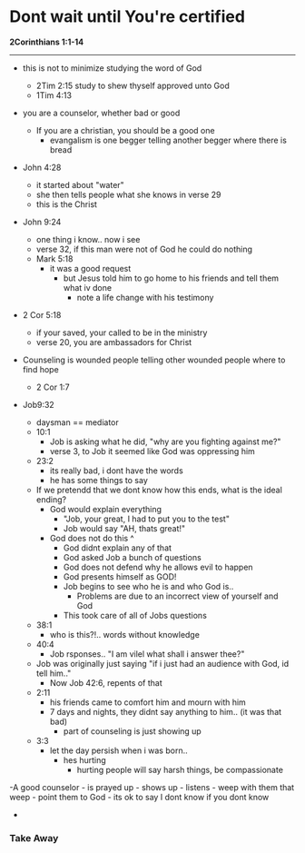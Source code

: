 # Dont wait until You're certified

**2Corinthians 1:1-14**  

---

- this is not to minimize studying the word of God
  - 2Tim 2:15 study to shew thyself approved unto God
  - 1Tim 4:13
  
- you are a counselor, whether bad or good
  - If you are a christian, you should be a good one
    -  evangalism is one begger telling another begger where there is bread
    
- John 4:28
  - it started about "water"
  - she then tells people what she knows in verse 29
  - this is the Christ
  
- John 9:24
  - one thing i know.. now i see
  - verse 32, if this man were not of God he could do nothing
  - Mark 5:18
    - it was a good request
      - but Jesus told him to go home to his friends and tell them what iv done 
        - note a life change with his testimony
        
- 2 Cor 5:18
  - if your saved, your called to be in the ministry
  - verse 20, you are ambassadors for Christ

- Counseling is wounded people telling other wounded people where to find hope
  - 2 Cor 1:7
  
  
- Job9:32
  - daysman == mediator          
  - 10:1 
    - Job is asking what he did, "why are you fighting against me?"
    - verse 3, to Job it seemed like God was oppressing him
  - 23:2
    - its really bad, i dont have the words
    - he has some things to say
  - If we pretendd that we dont know how this ends, what is the ideal ending?
    - God would explain everything
      - "Job, your great, I had to put you to the test"
      -  Job would say "AH, thats great!"
    - God does not do this ^
      - God didnt explain any of that  
      - God asked Job a bunch of questions
      - God does not defend why he allows evil to happen
      - God presents himself as GOD!
      - Job begins to see who he is and who God is.. 
        - Problems are due to an incorrect view of yourself and God
      - This took care of all of Jobs questions
  - 38:1
    - who is this?!.. words without knowledge
  - 40:4
    - Job rsponses.. "I am vilel what shall i answer thee?"
  - Job was originally just saying "if i just had an audience with God, id tell him.."
    - Now Job 42:6, repents of that
  - 2:11
    - his friends came to comfort him and mourn with him
    - 7 days and nights, they didnt say anything to him.. (it was that bad)
      - part of counseling is just showing up 
  - 3:3
    - let the day persish when i was born..
      - hes hurting
        - hurting people will say harsh things, be compassionate
        
-A good counselor
    - is prayed up
    - shows up
    - listens
    - weep with them that weep
    - point them to God
    - its ok to say I dont know if you dont know
    

- 

### Take Away






